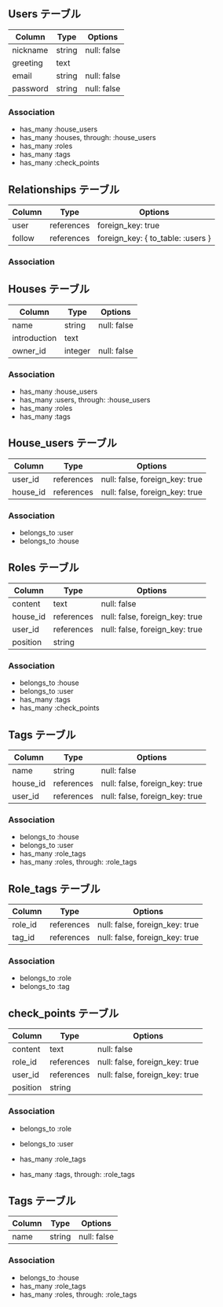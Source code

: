 ## Users テーブル
| Column    | Type   | Options     |
| --------- | ------ | ----------- |
| nickname  | string | null: false |
| greeting  | text   |             |
| email     | string | null: false |
| password  | string | null: false |

### Association
- has_many :house_users
- has_many :houses, through: :house_users
- has_many :roles
- has_many :tags
- has_many :check_points



## Relationships テーブル
| Column | Type       | Options                           |
| ------ | ---------- | --------------------------------- |
| user   | references | foreign_key: true                 |
| follow | references | foreign_key: { to_table: :users } |

### Association



## Houses テーブル
| Column       | Type    | Options     |
| ------------ | ------- | ------------|
| name         | string  | null: false |
| introduction | text    |             |
| owner_id     | integer | null: false |

### Association
- has_many :house_users
- has_many :users, through: :house_users
- has_many :roles
- has_many :tags



## House_users テーブル
| Column    | Type       | Options                        |
| --------- | ---------- | ------------------------------ |
| user_id   | references | null: false, foreign_key: true |
| house_id  | references | null: false, foreign_key: true |

### Association
- belongs_to :user
- belongs_to :house



## Roles テーブル
| Column   | Type       | Options                        |
| -------- | ---------- | ------------------------------ |
| content  | text       | null: false                    |
| house_id | references | null: false, foreign_key: true | 
| user_id  | references | null: false, foreign_key: true |  
| position | string     |                                |

### Association
- belongs_to :house
- belongs_to :user
- has_many :tags
- has_many :check_points



## Tags テーブル
| Column   | Type       | Options                        |
| ---------| ---------- | ------------------------------ |
| name     | string     | null: false                    |
| house_id | references | null: false, foreign_key: true |
| user_id  | references | null: false, foreign_key: true |  

### Association
- belongs_to :house
- belongs_to :user
- has_many :role_tags
- has_many :roles, through: :role_tags



## Role_tags テーブル
| Column  | Type       | Options                        |
| ------- | ---------- | ------------------------------ |
| role_id | references | null: false, foreign_key: true |
| tag_id  | references | null: false, foreign_key: true |

### Association
- belongs_to :role
- belongs_to :tag



## check_points テーブル
| Column      | Type       | Options                        |
| ----------- | ---------- | ------------------------------ |
| content     | text       | null: false                    |
| role_id     | references | null: false, foreign_key: true |
| user_id     | references | null: false, foreign_key: true | 
| position    | string     |                                |

### Association
- belongs_to :role
- belongs_to :user












- has_many :role_tags
- has_many :tags, through: :role_tags








## Tags テーブル

| Column | Type   | Options     |
| -------| ------ | ----------- |
| name   | string | null: false |

### Association
- belongs_to :house
- has_many :role_tags
- has_many :roles, through: :role_tags
